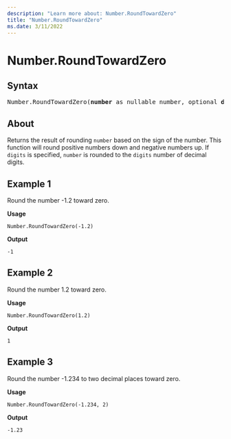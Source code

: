 ```yaml
---
description: "Learn more about: Number.RoundTowardZero"
title: "Number.RoundTowardZero"
ms.date: 3/11/2022
---
```

# Number.RoundTowardZero

## Syntax

<pre>
Number.RoundTowardZero(<b>number</b> as nullable number, optional <b>digits</b> as nullable number) as nullable number
</pre>
  
## About

Returns the result of rounding `number` based on the sign of the number. This function will round positive numbers down and negative numbers up. If `digits` is specified, `number` is rounded to the `digits` number of decimal digits.

## Example 1

Round the number -1.2 toward zero.

**Usage**

``` powerquery-m
Number.RoundTowardZero(-1.2)
```

**Output**

`-1`

## Example 2

Round the number 1.2 toward zero.

**Usage**

``` powerquery-m
Number.RoundTowardZero(1.2)
```

**Output**

`1`

## Example 3

Round the number -1.234 to two decimal places toward zero.

**Usage**

``` powerquery-m
Number.RoundTowardZero(-1.234, 2)
```

**Output**

`-1.23`
